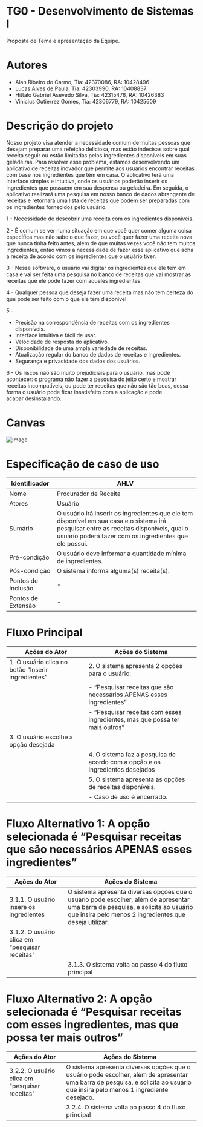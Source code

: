 # TG0 - Desenvolvimento de Sistemas I
Proposta de Tema e apresentação da Equipe.

# Autores 
* Alan Ribeiro do Carmo, Tia: 42370086, RA: 10428496
* Lucas Alves de Paula, Tia: 42303990, RA: 10408837
* Hittalo Gabriel Asevedo Silva, Tia: 42315476, RA: 10426383
* Vinicius Gutierrez Gomes, Tia: 42306779, RA: 10425609

# Descrição do projeto
Nosso projeto visa atender a necessidade comum de muitas pessoas que desejam preparar uma refeição deliciosa, mas estão indecisas sobre qual receita seguir ou estão limitadas pelos ingredientes disponíveis em suas geladeiras. Para resolver esse problema, estamos desenvolvendo um aplicativo de receitas inovador que permite aos usuários encontrar receitas com base nos ingredientes que têm em casa. 
O aplicativo terá uma interface simples e intuitiva, onde os usuários poderão inserir os ingredientes que possuem em sua despensa ou geladeira. Em seguida, o aplicativo realizará uma pesquisa em nosso banco de dados abrangente de receitas e retornará uma lista de receitas que podem ser preparadas com os ingredientes fornecidos pelo usuário.

1 - Necessidade de descobrir uma receita com os ingredientes disponíveis.

2 - É comum se ver numa situação em que você quer comer alguma coisa específica mas não sabe o que fazer, ou você quer fazer uma receita nova que nunca tinha feito antes, além de que muitas vezes você não tem muitos ingredientes, então vimos a necessidade de fazer esse aplicativo que acha a receita de acordo com os ingredientes que o usuário tiver.

3 - Nesse software, o usuário vai digitar os ingredientes que ele tem em casa e vai ser feita uma pesquisa no banco de receitas que vai mostrar as receitas que ele pode fazer com aqueles ingredientes.

4 - Qualquer pessoa que deseja fazer uma receita mas não tem certeza do que pode ser feito com o que ele tem disponível.

5 - 
* Precisão na correspondência de receitas com os ingredientes disponíveis.
* Interface intuitiva e fácil de usar.
* Velocidade de resposta do aplicativo.
* Disponibilidade de uma ampla variedade de receitas.
* Atualização regular do banco de dados de receitas e ingredientes.
* Segurança e privacidade dos dados dos usuários.

6 - Os riscos não são muito prejudiciais para o usuário, mas pode acontecer: o programa não fazer a pesquisa do jeito certo e mostrar receitas incompatíveis, ou pode ter receitas que não são tão boas, dessa forma o usuário pode ficar insatisfeito com a aplicação e pode acabar desinstalando.

# Canvas 
![image](https://github.com/ViniGomes30/Trabalho-/assets/126883066/444db95e-e439-4379-a998-38c3be4cf25d)

# Especificação de caso de uso
| Identificador | AHLV    |
|---------------|---------|
| Nome          | Procurador de Receita |
| Atores        | Usuário |
| Sumário       | O usuário irá inserir os ingredientes que ele tem disponível em sua casa e o sistema irá pesquisar entre as receitas disponíveis, qual o usuário poderá fazer com os ingredientes que ele possui. |
| Pré-condição  | O usuário deve informar a quantidade mínima de ingredientes. |
| Pós-condição  | O sistema informa alguma(s) receita(s). |
| Pontos de Inclusão | - |
| Pontos de Extensão | - |

# Fluxo Principal
| Ações do Ator                                      | Ações do Sistema                                                                                   |
|----------------------------------------------------|----------------------------------------------------------------------------------------------------|
| 1. O usuário clica no botão “Inserir ingredientes” | 2. O sistema apresenta 2 opções para o usuário:                                                                                                                           |
|                                                    |    - “Pesquisar receitas que são necessários APENAS esses ingredientes”                                                                  |
|                                                    |    - “Pesquisar receitas com esses ingredientes, mas que possa ter mais outros”                                                            |
| 3. O usuário escolhe a opção desejada              |                                                                                                    |
|                                                    | 4. O sistema faz a pesquisa de acordo com a opção e os ingredientes desejados                        |
|                                                    | 5. O sistema apresenta as opções de receitas disponíveis.                                            |
|                                                    |    - Caso de uso é encerrado.                                                                     |


# Fluxo Alternativo 1: A opção selecionada é “Pesquisar receitas que são necessários APENAS esses ingredientes”
| Ações do Ator                              | Ações do Sistema                                                                                                                                   |
|--------------------------------------------|----------------------------------------------------------------------------------------------------------------------------------------------------|
| 3.1.1. O usuário insere os ingredientes   | O sistema apresenta diversas opções que o usuário pode escolher, além de apresentar uma barra de pesquisa, e solicita ao usuário que insira pelo menos 2 ingredientes que deseja utilizar. |
| 3.1.2. O usuário clica em "pesquisar receitas" |                                                                                                                                                   |
|                                            | 3.1.3. O sistema volta ao passo 4 do fluxo principal                                                                                               |

# Fluxo Alternativo 2: A opção selecionada é “Pesquisar receitas com esses ingredientes, mas que possa ter mais outros”
| Ações do Ator                              | Ações do Sistema                                                                                                                                   |
|--------------------------------------------|----------------------------------------------------------------------------------------------------------------------------------------------------|
| 3.2.2. O usuário clica em "pesquisar receitas" | O sistema apresenta diversas opções que o usuário pode escolher, além de apresentar uma barra de pesquisa, e solicita ao usuário que insira pelo menos 1 ingrediente desejado. |
|                                            | 3.2.4. O sistema volta ao passo 4 do fluxo principal                                                                                               |







